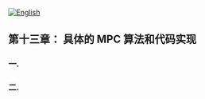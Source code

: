 [![English](https://img.shields.io/badge/English-README-blue)](English-mpc-implementation.md)


## 第十三章： 具体的 MPC 算法和代码实现

### 一.

### 二. 
